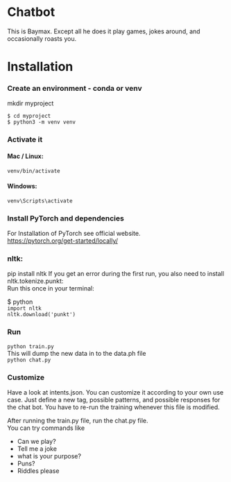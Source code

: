 # Chatbot
This is Baymax. Except all he does it play games, jokes around, and occasionally roasts you.

# Installation
### Create an environment - conda or venv

mkdir myproject

`$ cd myproject`  
`$ python3 -m venv venv `

### Activate it
#### Mac / Linux:  

`venv/bin/activate`
#### Windows:  

`venv\Scripts\activate`

### Install PyTorch and dependencies
For Installation of PyTorch see official website.  
https://pytorch.org/get-started/locally/

### nltk:

pip install nltk
If you get an error during the first run, you also need to install nltk.tokenize.punkt:  
Run this once in your terminal:

$ python  
`import nltk`  
`nltk.download('punkt')`

### Run

`python train.py  `  
This will dump the new data in to the data.ph file  
`python chat.py`  
### Customize
Have a look at intents.json. You can customize it according to your own use case. Just define a new tag, possible patterns, and possible responses for the chat bot. You have to re-run the training whenever this file is modified.  

After running the train.py file, run the chat.py file.  
You can try commands like  
* Can we play?
* Tell me a joke
* what is your purpose?
* Puns?
* Riddles please  


